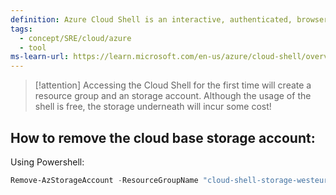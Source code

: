 ```yaml
---
definition: Azure Cloud Shell is an interactive, authenticated, browser-accessible terminal for managing Azure resources.
tags:
  - concept/SRE/cloud/azure 
  - tool
ms-learn-url: https://learn.microsoft.com/en-us/azure/cloud-shell/overview
---
```


> [!attention] 
> Accessing the Cloud Shell for the first time will create a resource group and an storage account. Although the usage of the shell is free, the storage underneath will incur some cost!

## How to remove the cloud base storage account:

Using Powershell:

```powershell
Remove-AzStorageAccount -ResourceGroupName "cloud-shell-storage-westeurope" -Name "csb1003bffd9fbbd5e0"
```
